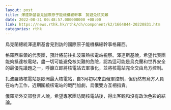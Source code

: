 ```yaml
---
layout: post
title: 澤連斯基會見國際原子能機構總幹事　冀避免核災難
date: 2022-08-31 00:48:57.000000000 +08:00
link: https://news.rthk.hk/rthk/ch/component/k2/1664844-20220831.htm
categories: rthk
---
```


烏克蘭總統澤連斯基會見到訪的國際原子能機構總幹事格羅西。

格羅西率領的代表團，預計將前往扎波羅熱核電站視察。澤連斯基說，希望代表團能夠抵達核電站，盡一切可能避免核災難的危險，認為這可能是烏克蘭和世界安全的最優先議題之一，呼籲立即將核電站去軍事化，並將核電站完全交由烏方控制。

扎波羅熱核電站是歐洲最大核電站，自3月初以來由俄軍控制，但仍然有烏方人員在站內工作，近期圍繞核電站的戰鬥加劇，烏俄雙方互相指責。

俄羅斯外交部發言人說，希望專家團訪問核電站後，得出客觀和沒有政治色彩的結論。
